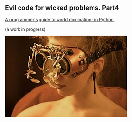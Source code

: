 ## Evil code for wicked problems. Part4 

[A programmer's guide to world domination- in Python.](tex/evil.pdf)

(a work in progress)

[![](tex/img/herGoggles.png)](tex/evil.pdf)
